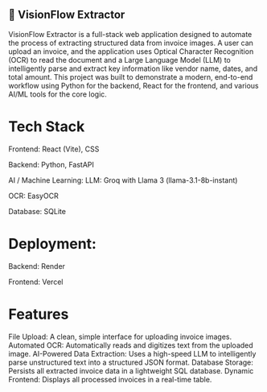## 📄 VisionFlow Extractor
VisionFlow Extractor is a full-stack web application designed to automate the process of extracting structured data from invoice images. A user can upload an invoice, and the application uses Optical Character Recognition (OCR) to read the document and a Large Language Model (LLM) to intelligently parse and extract key information like vendor name, dates, and total amount.
This project was built to demonstrate a modern, end-to-end workflow using Python for the backend, React for the frontend, and various AI/ML tools for the core logic.

# Tech Stack
Frontend: React (Vite), CSS

Backend: Python, FastAPI

AI / Machine Learning:
LLM: Groq with Llama 3 (llama-3.1-8b-instant)

OCR: EasyOCR

Database: SQLite

# Deployment:
Backend: Render

Frontend: Vercel

# Features
File Upload: A clean, simple interface for uploading invoice images.
Automated OCR: Automatically reads and digitizes text from the uploaded image.
AI-Powered Data Extraction: Uses a high-speed LLM to intelligently parse unstructured text into a structured JSON format.
Database Storage: Persists all extracted invoice data in a lightweight SQL database.
Dynamic Frontend: Displays all processed invoices in a real-time table.
